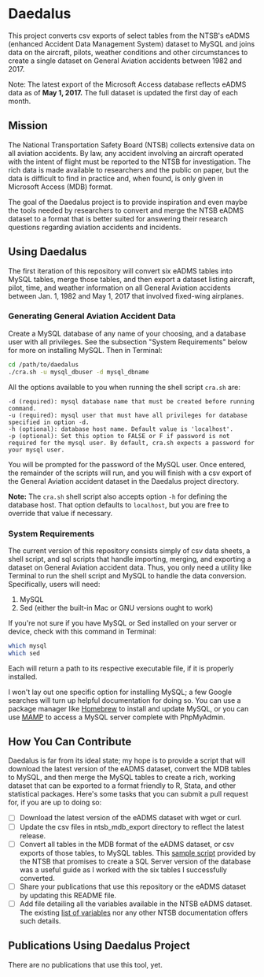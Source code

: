 # Daedalus
This project converts csv exports of select tables from the NTSB's eADMS (enhanced Accident Data Management System) dataset to MySQL and joins data on the aircraft, pilots, weather conditions and other circumstances to create a single dataset on General Aviation accidents between 1982 and 2017.

Note: The latest export of the Microsoft Access database reflects eADMS data as of **May 1, 2017.** The full dataset is updated the first day of each month.

## Mission
The National Transportation Safety Board (NTSB) collects extensive data on all aviation accidents. By law, any accident involving an aircraft operated with the intent of flight must be reported to the NTSB for investigation. The rich data is made available to researchers and the public on paper, but the data is difficult to find in practice and, when found, is only given in Microsoft Access (MDB) format.

The goal of the Daedalus project is to provide inspiration and even maybe the tools needed by researchers to convert and merge the NTSB eADMS dataset to a format that is better suited for answering their research questions regarding aviation accidents and incidents.

## Using Daedalus
The first iteration of this repository will convert six eADMS tables into MySQL tables, merge those tables, and then export a dataset listing aircraft, pilot, time, and weather information on all General Aviation accidents between Jan. 1, 1982 and May 1, 2017 that involved fixed-wing airplanes.

### Generating General Aviation Accident Data
Create a MySQL database of any name of your choosing, and a database user with all privileges. See the subsection "System Requirements" below for more on installing MySQL. Then in Terminal:

```bash
cd /path/to/daedalus
./cra.sh -u mysql_dbuser -d mysql_dbname
```

All the options available to you when running the shell script `cra.sh` are:

```
-d (required): mysql database name that must be created before running command.
-u (required): mysql user that must have all privileges for database specified in option -d.
-h (optional): database host name. Default value is 'localhost'.
-p (optional): Set this option to FALSE or F if password is not required for the mysql user. By default, cra.sh expects a password for your mysql user.
```

You will be prompted for the password of the MySQL user. Once entered, the remainder of the scripts will run, and you will finish with a csv export of the General Aviation accident dataset in the Daedalus project directory.

**Note:** The `cra.sh` shell script also accepts option `-h` for defining the database host. That option defaults to `localhost`, but you are free to override that value if necessary.

### System Requirements
The current version of this repository consists simply of csv data sheets, a shell script, and sql scripts that handle importing, merging, and exporting a dataset on General Aviation accident data. Thus, you only need a utility like Terminal to run the shell script and MySQL to handle the data conversion. Specifically, users will need:

1. MySQL
2. Sed (either the built-in Mac or GNU versions ought to work)

If you're not sure if you have MySQL or Sed installed on your server or device, check with this command in Terminal:

```bash
which mysql
which sed
```

Each will return a path to its respective executable file, if it is properly installed.

I won't lay out one specific option for installing MySQL; a few Google searches will turn up helpful documentation for doing so. You can use a package manager like [Homebrew](https://brew.sh/) to install and update MySQL, or you can use [MAMP](https://www.mamp.info/en/) to access a MySQL server complete with PhpMyAdmin.

## How You Can Contribute
Daedalus is far from its ideal state; my hope is to provide a script that will download the latest version of the eADMS dataset, convert the MDB tables to MySQL, and then merge the MySQL tables to create a rich, working dataset that can be exported to a format friendly to R, Stata, and other statistical packages. Here's some tasks that you can submit a pull request for, if you are up to doing so:

- [ ] Download the latest version of the eADMS dataset with wget or curl.
- [ ] Update the csv files in ntsb_mdb_export directory to reflect the latest release.
- [ ] Convert all tables in the MDB format of the eADMS dataset, or csv exports of those tables, to MySQL tables. This [sample script](https://app.ntsb.gov/avdata/eadmspub.sql.txt) provided by the NTSB that promises to create a SQL Server version of the database was a useful guide as I worked with the six tables I successfully converted.
- [ ] Share your publications that use this repository or the eADMS dataset by updating this README file.
- [ ] Add file detailing all the variables available in the NTSB eADMS dataset. The existing [list of variables](https://app.ntsb.gov/avdata/eadmspub.pdf) nor any other NTSB documentation offers such details.

## Publications Using Daedalus Project
There are no publications that use this tool, yet.
